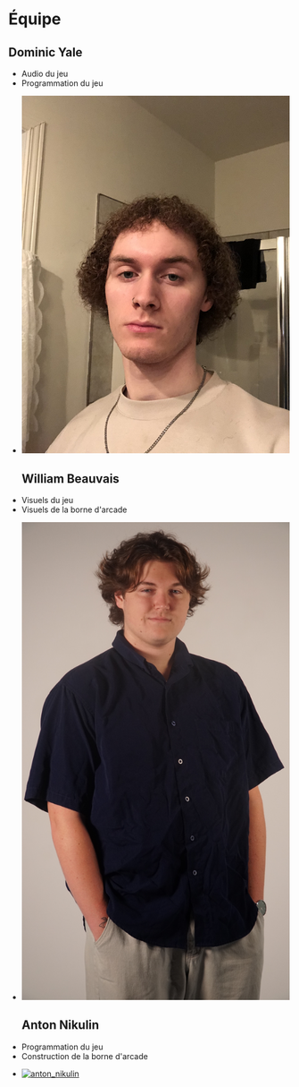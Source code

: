 # Équipe

<!-- Présentation des rôles et responsabilités de chacun des membres de l'équipe -->

## Dominic Yale
- Audio du jeu
- Programmation du jeu
* [![dominic_yale](/img/img_dom.JPG)](dominic_yale/)

  ## William Beauvais
- Visuels du jeu
- Visuels de la borne d'arcade
* [![william_beauvais](/img/DSC09986.JPG)](william_beauvais/)

  ## Anton Nikulin
- Programmation du jeu
- Construction de la borne d'arcade
* [![anton_nikulin](/img/)](anton_nikulin/)

